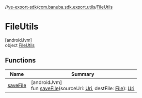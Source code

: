 //[ve-export-sdk](../../../index.md)/[com.banuba.sdk.export.utils](../index.md)/[FileUtils](index.md)

# FileUtils

[androidJvm]\
object [FileUtils](index.md)

## Functions

| Name | Summary |
|---|---|
| [saveFile](save-file.md) | [androidJvm]<br>fun [saveFile](save-file.md)(sourceUri: [Uri](https://developer.android.com/reference/kotlin/android/net/Uri.html), destFile: [File](https://developer.android.com/reference/kotlin/java/io/File.html)): [Uri](https://developer.android.com/reference/kotlin/android/net/Uri.html) |
